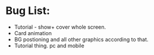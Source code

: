 # Bug List:

* Tutorial - show+ cover whole screen.
* Card animation
* BG postioning and all other graphics according to that.
* Tutorial thing. pc and mobile
